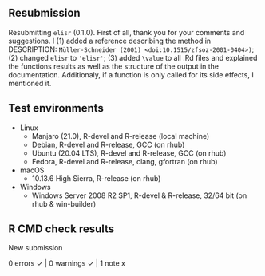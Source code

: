 ## Resubmission 

Resubmitting `elisr` (0.1.0). First of all, thank you for your comments and
suggestions. I (1) added a reference describing the method in DESCRIPTION:
`Müller-Schneider (2001) <doi:10.1515/zfsoz-2001-0404>)`; (2) changed `elisr` to
`'elisr'`; (3) added `\value` to all .Rd files and explained the functions
results as well as the structure of the output in the documentation.
Additionaly, if a function is only called for its side effects, I mentioned it.

## Test environments

- Linux
  - Manjaro (21.0), R-devel and R-release (local machine)
  - Debian, R-devel and R-release, GCC (on rhub)
  - Ubuntu (20.04 LTS), R-devel and R-release, GCC (on rhub)
  - Fedora, R-devel and R-release, clang, gfortran (on rhub)
- macOS 
  - 10.13.6 High Sierra, R-release (on rhub)
- Windows 
  - Windows Server 2008 R2 SP1, R-devel & R-release, 32/64 bit (on rhub &
  win-builder)

## R CMD check results

New submission

0 errors ✓ | 0 warnings ✓ | 1 note x
